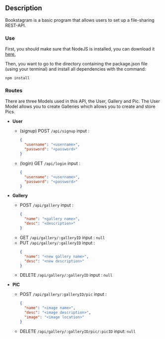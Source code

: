 ## Description

Bookstagram is a basic program that allows users to set up a file-sharing REST-API.

### Use

First, you should make sure that NodeJS is installed, you can download it [here.](https://nodejs.org/en/)

Then, you want to go to the directory containing the package.json file (using your terminal) and install all dependencies with the command:

```
npm install
```

### Routes

There are three Models used in this API, the User, Gallery and Pic. The User Model allows you to create Galleries which allows you to create and store Pics.

  - **User**

    - (signup) POST `/api/signup`
      input :
      ```json
      {
        "username": "<username>",
        "password": "<password>"
      }
      ```
    - (login) GET `/api/login`
      input :
      ```json
      {
        "username": "<username>",
        "password": "<password>"
      }
      ```

  - **Gallery**

    - POST `/api/gallery`
      input :
      ```json
      {
        "name": "<gallery name>",
        "desc": "<description>"
      }
      ```
    - GET `/api/gallery/:galleryID`
      input : `null`
    - PUT `/api/gallery/:galleryID`
      input :
      ```json
      {
        "name": "<new gallery name>",
        "desc": "<new description>"
      }
      ```
    - DELETE `/api/gallery/:galleryID`
      input : `null`

  - **PIC**

    - POST `/api/gallery/:galleryID/pic`
      input :
      ```json
      {
        "name": "<image name>",
        "desc": "<image description>",
        "image": "<image location>"
      }
      ```
    - DELETE `/api/gallery/:galleryID/pic/:picID`
      input: `null`
